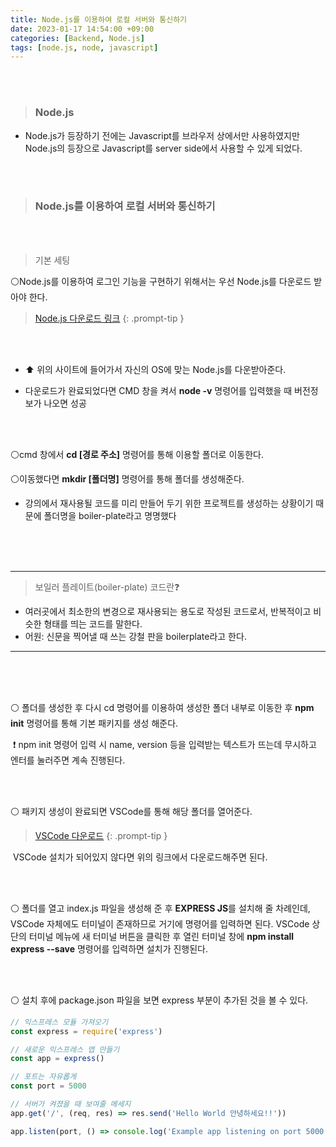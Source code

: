 ```yaml
---
title: Node.js를 이용하여 로컬 서버와 통신하기
date: 2023-01-17 14:54:00 +09:00
categories: [Backend, Node.js]
tags: [node.js, node, javascript]
---
```


<br/><br/>

> ### Node.js

- Node.js가 등장하기 전에는 Javascript를 브라우저 상에서만 사용하였지만 Node.js의 등장으로 Javascript를 server side에서 사용할 수 있게 되었다.

<br/>

<br/>



> ### Node.js를 이용하여 로컬 서버와 통신하기

<br/>

<br/>

> 기본 세팅



 :white_circle:Node.js를 이용하여 로그인 기능을 구현하기 위해서는 우선 Node.js를 다운로드 받아야 한다.
 
> [Node.js 다운로드 링크](https://nodejs.org/ko/)
{: .prompt-tip }


<br/><br/>

- :arrow_up: 위의 사이트에 들어가서 자신의 OS에 맞는 Node.js를 다운받아준다.

- 다운로드가 완료되었다면 CMD 창을 켜서 **node -v** 명령어를 입력했을 때 버전정보가 나오면 성공

<br/><br/>

 :white_circle:cmd 창에서 **cd [경로 주소]** 명령어를 통해 이용할 폴더로 이동한다.

 :white_circle:이동했다면 **mkdir [폴더명]** 명령어를 통해 폴더를 생성해준다.

- 강의에서 재사용될 코드를 미리 만들어 두기 위한 프로젝트를 생성하는 상황이기 때문에 폴더명을 boiler-plate라고 명명했다



<br/><br/><br/>

----

>  보일러 플레이트(boiler-plate) 코드란:question:

- 여러곳에서 최소한의 변경으로 재사용되는 용도로 작성된 코드로서, 반복적이고 비슷한 형태를 띄는 코드를 말한다.
- 어원: 신문을 찍어낼 때 쓰는 강철 판을 boilerplate라고 한다.

---

<br/><br/><br/>



:white_circle: 폴더를 생성한 후 다시 cd 명령어를 이용하여 생성한 폴더 내부로 이동한 후 **npm init** 명령어를 통해 기본 패키지를 생성 해준다.

​	:heavy_exclamation_mark: npm init 명령어 입력 시 name, version 등을 입력받는 텍스트가 뜨는데 무시하고 엔터를 눌러주면 계속 진행된다.

<br/><br/>

:white_circle: 패키지 생성이 완료되면 VSCode를 통해 해당 폴더를 열어준다.

> [VSCode 다운로드](https://code.visualstudio.com/)
{: .prompt-tip }

​	VSCode 설치가 되어있지 않다면 위의 링크에서 다운로드해주면 된다.

<br/><br/>

:white_circle: 폴더를 열고 index.js 파일을 생성해 준 후 **EXPRESS JS**를 설치해 줄 차례인데, VSCode 자체에도 터미널이 존재하므로 거기에 명령어를 입력하면 된다. VSCode 상단의 터미널 메뉴에 새 터미널 버튼을 클릭한 후 열린 터미널 창에 **npm install express --save** 명령어를 입력하면 설치가 진행된다.

<br/>

<br/>

:white_circle: 설치 후에 package.json 파일을 보면 express 부분이 추가된 것을 볼 수 있다.



```javascript
// 익스프레스 모듈 가져오기
const express = require('express')

// 새로운 익스프레스 앱 만들기
const app = express()

// 포트는 자유롭게
const port = 5000

// 서버가 켜졌을 때 보여줄 메세지
app.get('/', (req, res) => res.send('Hello World 안녕하세요!!'))

app.listen(port, () => console.log('Example app listening on port 5000!'))
```







